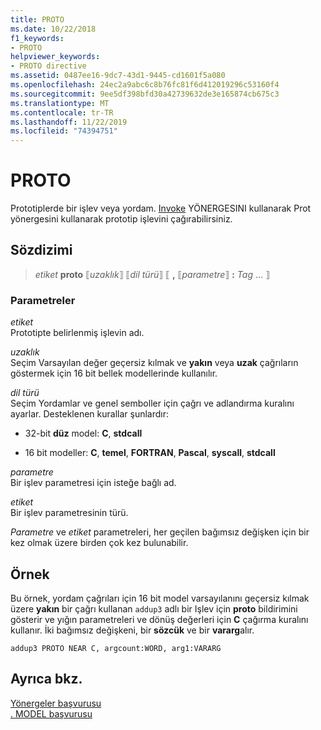 ```yaml
---
title: PROTO
ms.date: 10/22/2018
f1_keywords:
- PROTO
helpviewer_keywords:
- PROTO directive
ms.assetid: 0487ee16-9dc7-43d1-9445-cd1601f5a080
ms.openlocfilehash: 24ec2a9abc6c8b76fc81f6d412019296c53160f4
ms.sourcegitcommit: 9ee5df398bfd30a42739632de3e165874cb675c3
ms.translationtype: MT
ms.contentlocale: tr-TR
ms.lasthandoff: 11/22/2019
ms.locfileid: "74394751"
---
```

# <a name="proto"></a>PROTO

Prototiplerde bir işlev veya yordam. [Invoke](invoke.md) YÖNERGESINI kullanarak Prot yönergesini kullanarak prototip işlevini çağırabilirsiniz.

## <a name="syntax"></a>Sözdizimi

> *etiket* **proto** ⟦*uzaklık*⟧ ⟦*dil türü*⟧ ⟦ __,__ ⟦*parametre*⟧ __:__ *Tag* ... ⟧

### <a name="parameters"></a>Parametreler

*etiket*\
Prototipte belirlenmiş işlevin adı.

*uzaklık*\
Seçim Varsayılan değer geçersiz kılmak ve **yakın** veya **uzak** çağrıların göstermek için 16 bit bellek modellerinde kullanılır.

*dil türü*\
Seçim Yordamlar ve genel semboller için çağrı ve adlandırma kuralını ayarlar. Desteklenen kurallar şunlardır:

- 32-bit **düz** model: **C**, **stdcall**

- 16 bit modeller: **C**, **temel**, **FORTRAN**, **Pascal**, **syscall**, **stdcall**

*parametre*\
Bir işlev parametresi için isteğe bağlı ad.

*etiket*\
Bir işlev parametresinin türü.

*Parametre* ve *etiket* parametreleri, her geçilen bağımsız değişken için bir kez olmak üzere birden çok kez bulunabilir.

## <a name="example"></a>Örnek

Bu örnek, yordam çağrıları için 16 bit model varsayılanını geçersiz kılmak üzere **yakın** bir çağrı kullanan `addup3` adlı bir Işlev için **proto** bildirimini gösterir ve yığın parametreleri ve dönüş değerleri için **C** çağırma kuralını kullanır. İki bağımsız değişkeni, bir **sözcük** ve bir **vararg**alır.

```MASM
addup3 PROTO NEAR C, argcount:WORD, arg1:VARARG
```

## <a name="see-also"></a>Ayrıca bkz.

[Yönergeler başvurusu](directives-reference.md)\
[. MODEL başvurusu](dot-model.md)
